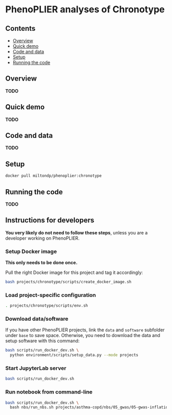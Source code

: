 # PhenoPLIER analyses of Chronotype

## Contents

 * [Overview](#overview)
 * [Quick demo](#quick-demo)
 * [Code and data](#code-and-data)
 * [Setup](#setup)
 * [Running the code](#running-the-code)


## Overview

**TODO**


## Quick demo

**TODO**


## Code and data

**TODO**


## Setup

```bash
docker pull miltondp/phenoplier:chronotype
```


## Running the code

**TODO**


## Instructions for developers

**You very likely do not need to follow these steps**, unless you are a developer working on PhenoPLIER.

### Setup Docker image

**This only needs to be done once.**

Pull the right Docker image for this project and tag it accordingly:

```bash
bash projects/chronotype/scripts/create_docker_image.sh
```

### Load project-specific configuration

```bash
. projects/chronotype/scripts/env.sh
```

### Download data/software

If you have other PhenoPLIER projects, link the `data` and `software` subfolder under
`base` to save space. Otherwise, you need to download the data and setup software with
this command:

```bash
bash scripts/run_docker_dev.sh \
  python environment/scripts/setup_data.py --mode projects
```

### Start JupyterLab server

```bash
bash scripts/run_docker_dev.sh
```


### Run notebook from command-line

```bash
bash scripts/run_docker_dev.sh \
  bash nbs/run_nbs.sh projects/asthma-copd/nbs/05_gwas/05-gwas-inflation_factor.ipynb
```
